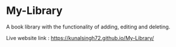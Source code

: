 # My-Library
 A book library with the functionality of adding, editing and deleting.

Live website link : https://kunalsingh72.github.io/My-Library/
